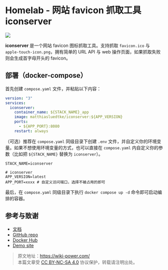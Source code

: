 # Homelab - 网站 favicon 抓取工具 iconserver

![](https://wiki-media-1253965369.cos.ap-guangzhou.myqcloud.com/img/20230304195157.png)

**iconserver** 是一个网站 favicon 图标抓取工具。支持抓取 `favicon.ico` 与
`apple-touch-icon.png`，拥有简单的 URL API 与 web 操作页面，如果抓取失败则会生成首字母开头的 favicon。

## 部署（docker-compose）

首先创建 `compose.yaml` 文件，并粘贴以下内容：

```yaml title="compose.yaml"
version: "3"
services:
  iconserver:
    container_name: ${STACK_NAME}_app
    image: matthiasluedtke/iconserver:${APP_VERSION}
    ports:
      - ${APP_PORT}:8080
    restart: always
```

（可选）推荐在 `compose.yaml` 同级目录下创建 `.env` 文件，并自定义你的环境变量。如果不想使用环境变量的方式，也可以直接在 `compose.yaml` 内自定义你的参数（比如把 `${STACK_NAME}` 替换为 `iconserver`）。

```dotenv title=".env"
STACK_NAME=iconserver

# iconserver
APP_VERSION=latest
APP_PORT=xxxx # 自定义访问端口，选择不被占用的即可
```

最后，在 `compose.yaml` 同级目录下执行 `docker compose up -d` 命令即可启动编排的容器。

## 参考与致谢

- [文档](https://github.com/mat/besticon#docker)
- [GitHub repo](https://github.com/mat/besticon)
- [Docker Hub](https://hub.docker.com/r/matthiasluedtke/iconserver)
- [Demo site](https://besticon-demo.herokuapp.com/)

> 原文地址：<https://wiki-power.com/>  
> 本篇文章受 [CC BY-NC-SA 4.0](https://creativecommons.org/licenses/by/4.0/deed.zh) 协议保护，转载请注明出处。

